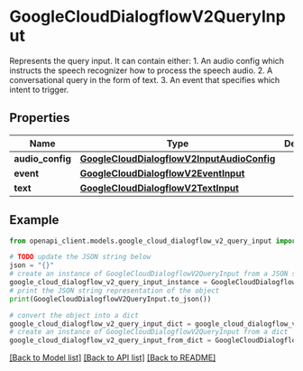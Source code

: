 # GoogleCloudDialogflowV2QueryInput

Represents the query input. It can contain either: 1. An audio config which instructs the speech recognizer how to process the speech audio. 2. A conversational query in the form of text. 3. An event that specifies which intent to trigger.

## Properties

Name | Type | Description | Notes
------------ | ------------- | ------------- | -------------
**audio_config** | [**GoogleCloudDialogflowV2InputAudioConfig**](GoogleCloudDialogflowV2InputAudioConfig.md) |  | [optional] 
**event** | [**GoogleCloudDialogflowV2EventInput**](GoogleCloudDialogflowV2EventInput.md) |  | [optional] 
**text** | [**GoogleCloudDialogflowV2TextInput**](GoogleCloudDialogflowV2TextInput.md) |  | [optional] 

## Example

```python
from openapi_client.models.google_cloud_dialogflow_v2_query_input import GoogleCloudDialogflowV2QueryInput

# TODO update the JSON string below
json = "{}"
# create an instance of GoogleCloudDialogflowV2QueryInput from a JSON string
google_cloud_dialogflow_v2_query_input_instance = GoogleCloudDialogflowV2QueryInput.from_json(json)
# print the JSON string representation of the object
print(GoogleCloudDialogflowV2QueryInput.to_json())

# convert the object into a dict
google_cloud_dialogflow_v2_query_input_dict = google_cloud_dialogflow_v2_query_input_instance.to_dict()
# create an instance of GoogleCloudDialogflowV2QueryInput from a dict
google_cloud_dialogflow_v2_query_input_from_dict = GoogleCloudDialogflowV2QueryInput.from_dict(google_cloud_dialogflow_v2_query_input_dict)
```
[[Back to Model list]](../README.md#documentation-for-models) [[Back to API list]](../README.md#documentation-for-api-endpoints) [[Back to README]](../README.md)


